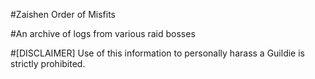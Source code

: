 #Zaishen Order of Misfits

#An archive of logs from various raid bosses

#[DISCLAIMER] Use of this information to personally harass a Guildie is strictly prohibited.
